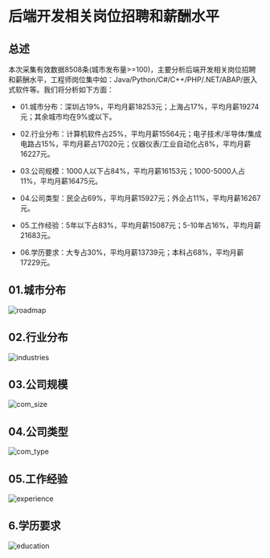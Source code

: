 # 后端开发相关岗位招聘和薪酬水平

## 总述

本次采集有效数据8508条(城市发布量\>=100)，主要分析后端开发相关岗位招聘和薪酬水平，工程师岗位集中如：Java/Python/C#/C++/PHP/.NET/ABAP/嵌入式软件等。我们将分析如下方面：

-   01.城市分布：深圳占19%，平均月薪18253元；上海占17%，平均月薪19274元；其余城市均在9%或以下。

-   02.行业分布：计算机软件占25%，平均月薪15564元；电子技术/半导体/集成电路占15%，平均月薪占17020元；仪器仪表/工业自动化占8%，平均月薪16227元。

-   03.公司规模：1000人以下占84%，平均月薪16153元；1000-5000人占11%，平均月薪16475元。

-   04.公司类型：民企占69%，平均月薪15927元；外企占11%，平均月薪16267元。

-   05.工作经验：5年以下占83%，平均月薪15087元；5-10年占16%，平均月薪21683元。

-   06.学历要求：大专占30%，平均月薪13739元；本科占68%，平均月薪17229元。

## 01.城市分布

![roadmap](PIC18/Rplot01_roadmap.png)

## 02.行业分布

![industries](PIC18/Rplot02_industries.png)

## 03.公司规模

![com_size](PIC18/Rplot03_com_size.png)

## 04.公司类型

![com_type](PIC18/Rplot04_com_type.png)

## 05.工作经验

![experience](PIC18/Rplot05_experience.png)

## 6.学历要求

![education](PIC18/Rplot06_education.png)

